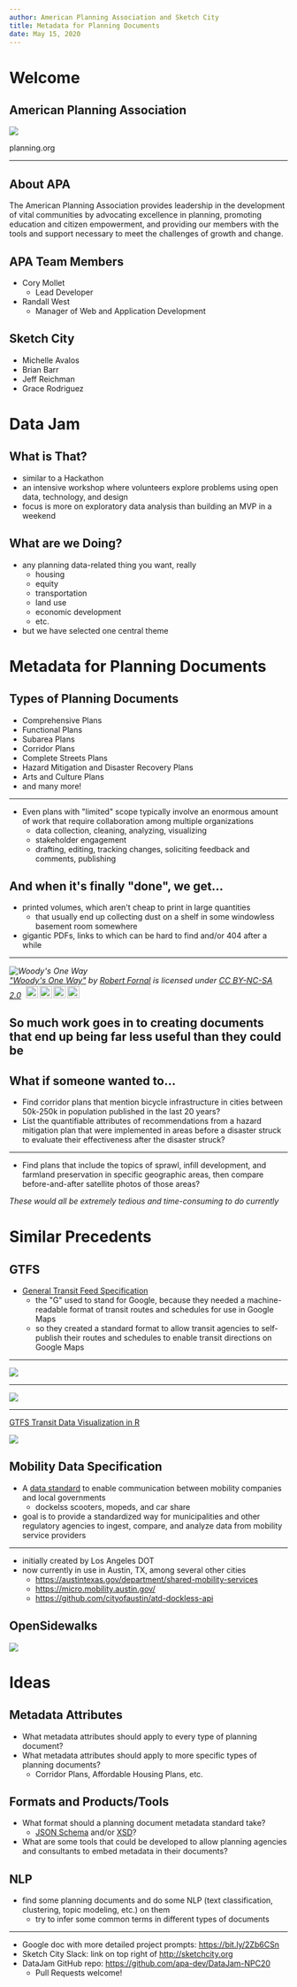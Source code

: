 ```yaml
---
author: American Planning Association and Sketch City
title: Metadata for Planning Documents
date: May 15, 2020
---
```


# Welcome

## American Planning Association

![](../img/APA_centered_647.jpg)

planning.org

--------

## About APA

The American Planning Association provides leadership in the development of vital communities by advocating excellence in planning, promoting education and citizen empowerment, and providing our members with the tools and support necessary to meet the challenges of growth and change.

## APA Team Members

- Cory Mollet
  - Lead Developer
- Randall West
  - Manager of Web and Application Development

## Sketch City

- Michelle Avalos
- Brian Barr
- Jeff Reichman
- Grace Rodriguez

# Data Jam

## What is That?

- similar to a Hackathon
- an intensive workshop where volunteers explore problems using open data, technology, and design
- focus is more on exploratory data analysis than building an MVP in a weekend

## What are we Doing?

- any planning data-related thing you want, really
  - housing
  - equity
  - transportation
  - land use
  - economic development
  - etc.
- but we have selected one central theme

# Metadata for Planning Documents

## Types of Planning Documents

- Comprehensive Plans
- Functional Plans
- Subarea Plans
- Corridor Plans
- Complete Streets Plans
- Hazard Mitigation and Disaster Recovery Plans
- Arts and Culture Plans
- and many more!

-----

- Even plans with "limited" scope typically involve an enormous amount of work that require collaboration among multiple organizations
  - data collection, cleaning, analyzing, visualizing
  - stakeholder engagement
  - drafting, editing, tracking changes, soliciting feedback and comments, publishing

## And when it's finally "done", we get...

- printed volumes, which aren't cheap to print in large quantities
  - that usually end up collecting dust on a shelf in some windowless basement room somewhere
- gigantic PDFs, links to which can be hard to find and/or 404 after a while

----

<p style="font-size: 0.9rem;font-style: italic;"><img style="display: block; margin: 0 auto;" src="https://c1.staticflickr.com/1/174/420469323_68985f378c_z.jpg?zz=1" alt="Woody's One Way"><a href="https://www.flickr.com/photos/fornal/420469323/">"Woody's One Way"</a><span> by <a href="https://www.flickr.com/people/fornal/">Robert Fornal</a></span> is licensed under <a href="https://creativecommons.org/licenses/by-nc-sa/2.0/?ref=ccsearch&atype=html" style="margin-right: 5px;">CC BY-NC-SA 2.0</a><a href="https://creativecommons.org/licenses/by-nc-sa/2.0/?ref=ccsearch&atype=html" target="_blank" rel="noopener noreferrer" style="display: inline-block;white-space: none;margin-top: 2px;margin-left: 3px;height: 22px !important;"><img style="height: inherit;margin-right: 3px;display: inline-block;" src="https://search.creativecommons.org/static/img/cc_icon.svg" /><img style="height: inherit;margin-right: 3px;display: inline-block;" src="https://search.creativecommons.org/static/img/cc-by_icon.svg" /><img style="height: inherit;margin-right: 3px;display: inline-block;" src="https://search.creativecommons.org/static/img/cc-nc_icon.svg" /><img style="height: inherit;margin-right: 3px;display: inline-block;" src="https://search.creativecommons.org/static/img/cc-sa_icon.svg" /></a></p>

## So much work goes in to creating documents that end up being far less useful than they could be

## What if someone wanted to...

- Find corridor plans that mention bicycle infrastructure in cities between 50k-250k in population published in the last 20 years?
- List the quantifiable attributes of recommendations from a hazard mitigation plan that were implemented in areas before a disaster struck to evaluate their effectiveness after the disaster struck?

-----

- Find plans that include the topics of sprawl, infill development, and farmland preservation in specific geographic areas, then compare before-and-after satellite photos of those areas?

*These would all be extremely tedious and time-consuming to do currently*

# Similar Precedents

## GTFS

- [General Transit Feed Specification](https://developers.google.com/transit/gtfs/)
  - the "G" used to stand for Google, because they needed a machine-readable format of transit routes and schedules for use in Google Maps
  - so they created a standard format to allow transit agencies to self-publish their routes and schedules to enable transit directions on Google Maps

----

![](../img/011_timetable.png)

-----

![](../img/011_google_maps.png)


-----

[GTFS Transit Data Visualization in R](https://dzone.com/articles/gtfs-transit-data-visualization-in-r)

![](../img/gtfs_viz_combined.png)

## Mobility Data Specification

- A [data standard](https://github.com/openmobilityfoundation/mobility-data-specification) to enable communication between mobility companies and local governments
  - dockelss scooters, mopeds, and car share
- goal is to provide a standardized way for municipalities and other regulatory agencies to ingest, compare, and analyze data from mobility service providers

------

- initially created by Los Angeles DOT
- now currently in use in Austin, TX, among several other cities
  - https://austintexas.gov/department/shared-mobility-services
  - https://micro.mobility.austin.gov/
  - https://github.com/cityofaustin/atd-dockless-api

## OpenSidewalks

![](../img/open_sidewalks.png)

# Ideas

## Metadata Attributes

- What metadata attributes should apply to every type of planning document?
- What metadata attributes should apply to more specific types of planning documents?
  - Corridor Plans, Affordable Housing Plans, etc.

## Formats and Products/Tools

- What format should a planning document metadata standard take?
  - [JSON Schema](https://json-schema.org/) and/or [XSD](https://en.wikipedia.org/wiki/XML_schema)?
- What are some tools that could be developed to allow planning agencies and consultants to embed metadata in their documents?

## NLP

- find some planning documents and do some NLP (text classification, clustering, topic modeling, etc.) on them
  - try to infer some common terms in different types of documents

---

- Google doc with more detailed project prompts: https://bit.ly/2Zb6CSn
- Sketch City Slack: link on top right of http://sketchcity.org
- DataJam GitHub repo: https://github.com/apa-dev/DataJam-NPC20
  - Pull Requests welcome!
